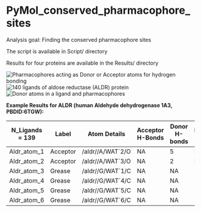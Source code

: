 # PyMol_conserved_pharmacophore_sites

Analysis goal: Finding the conserved pharmacophore sites 

The script is available in Script/ directory

Results for four proteins are available in the Results/ directory


![Pharmacophores acting as Donor or Acceptor atoms for hydrogen bonding](https://github.com/mmottaqii/PyMol_conserved_pharmacophore_sites/blob/main/pictures/Picture_1.png?raw=true)
![140 ligands of aldose reductase (ALDR) protein](https://github.com/mmottaqii/PyMol_conserved_pharmacophore_sites/blob/main/pictures/Picture_2.png?raw=true)
![Donor atoms in a ligand and pharmacophores](https://github.com/mmottaqii/PyMol_conserved_pharmacophore_sites/blob/main/pictures/Picture_4.png?raw=true)

**Example Results for ALDR (human Aldehyde dehydrogenase 1A3, PBDID:6TGW):**

|N_Ligands = 139|Label   |Atom Details    |Acceptor H-Bonds|Donor H-bonds|Hydrophobic Interactions|
|---------------|--------|----------------|-----------------------|--------------------|------------------------|
|Aldr_atom_1    |Acceptor|/aldr//A/WAT`2/O|NA                   |5                   |NA                      |
|Aldr_atom_2    |Acceptor|/aldr//A/WAT`3/O|NA                    |2                   |NA                      |
|Aldr_atom_3    |Grease  |/aldr//G/WAT`1/C|NA                     |NA                  |266                     |
|Aldr_atom_4    |Grease  |/aldr//G/WAT`4/C|NA                     |NA                  |293                     |
|Aldr_atom_5    |Grease  |/aldr//G/WAT`5/C|NA                     |NA                  |122                     |
|Aldr_atom_6    |Grease  |/aldr//G/WAT`6/C|NA                     |NA                  |259                     |
